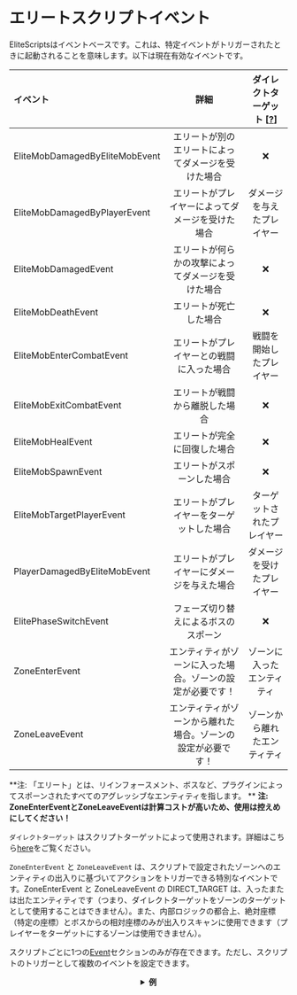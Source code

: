 # エリートスクリプトイベント

EliteScriptsはイベントベースです。これは、特定イベントがトリガーされたときに起動されることを意味します。以下は現在有効なイベントです。

| イベント                           |               詳細               | ダイレクトターゲット [[?]($language$/elitemobs/elitescript_targets.md)] |
|:-------------------------------|:------------------------------:|:-------------------------------------------------------------:|
| EliteMobDamagedByEliteMobEvent |   エリートが別のエリートによってダメージを受けた場合    |                               ❌                               |
| EliteMobDamagedByPlayerEvent   |    エリートがプレイヤーによってダメージを受けた場合    |                         ダメージを与えたプレイヤー                         |
| EliteMobDamagedEvent           |   エリートが何らかの攻撃によってダメージを受けた場合    |                               ❌                               |
| EliteMobDeathEvent             |          エリートが死亡した場合           |                               ❌                               |
| EliteMobEnterCombatEvent       |      エリートがプレイヤーとの戦闘に入った場合      |                         戦闘を開始したプレイヤー                          |
| EliteMobExitCombatEvent        |        エリートが戦闘から離脱した場合         |                               ❌                               |
| EliteMobHealEvent              |         エリートが完全に回復した場合         |                               ❌                               |
| EliteMobSpawnEvent             |         エリートがスポーンした場合          |                               ❌                               |
| EliteMobTargetPlayerEvent      |      エリートがプレイヤーをターゲットした場合      |                         ターゲットされたプレイヤー                         |
| PlayerDamagedByEliteMobEvent   |     エリートがプレイヤーにダメージを与えた場合      |                         ダメージを受けたプレイヤー                         |
| ElitePhaseSwitchEvent          |       フェーズ切り替えによるボスのスポーン       |                               ❌                               |
| ZoneEnterEvent                 | エンティティがゾーンに入った場合。ゾーンの設定が必要です！  |                         ゾーンに入ったエンティティ                         |
| ZoneLeaveEvent                 | エンティティがゾーンから離れた場合。ゾーンの設定が必要です！ |                        ゾーンから離れたエンティティ                         |

**注: 「エリート」とは、リインフォースメント、ボスなど、プラグインによってスポーンされたすべてのアグレッシブなエンティティを指します。
**
**注: ZoneEnterEventとZoneLeaveEventは計算コストが高いため、使用は控えめにしてください！**

`ダイレクトターゲット`
はスクリプトターゲットによって使用されます。詳細はこちら[here]($language$/elitemobs/elitescript_targets.md)をご覧ください。

`ZoneEnterEvent` と `ZoneLeaveEvent` は、スクリプトで設定されたゾーンへのエンティティの出入りに基づいてアクションをトリガーできる特別なイベントです。ZoneEnterEvent
と ZoneLeaveEvent の DIRECT_TARGET
は、入ったまたは出たエンティティです（つまり、ダイレクトターゲットをゾーンのターゲットとして使用することはできません）。また、内部ロジックの都合上、絶対座標（特定の座標）とボスからの相対座標のみが出入りスキャンに使用できます（プレイヤーをターゲットにするゾーンは使用できません）。

スクリプトごとに1つの[Event]($language$/elitemobs/elitescript_events.md)セクションのみが存在できます。ただし、スクリプトのトリガーとして複数のイベントを設定できます。

<div align="center">

<details> 

<summary><b>例</b></summary>

<div align="left">

```yaml
eliteScript:
  Example:
    Events:
    - EliteMobDamagedByPlayerEvent
    - EliteMobTargetPlayerEvent
    Actions:
    - action: PUSH
      Target:
        targetType: SELF
      vValue: 0,.3,0
    Cooldowns:
      local: 60
      global: 20
```

このスクリプトでは、エリートがプレイヤーに殴られたとき、またはプレイヤーをターゲットにしたときにジャンプします。

</div>

</details>

</div>
